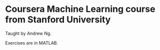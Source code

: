 # Coursera Machine Learning course from Stanford University
Taught by Andrew Ng.  

Exercises are in MATLAB.
